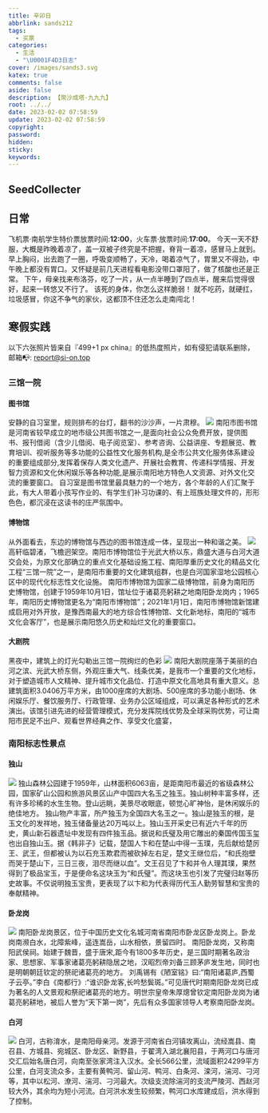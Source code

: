 ```yaml
---
title: 辛卯日
abbrlink: sands212
tags:
  - 买票
categories:
  - 生活
  - "\U0001F4D3日志"
cover: /images/sands3.svg
katex: true
comments: false
aside: false
description: 【聚沙成塔·九九九】
root: ../../
date: 2023-02-02 07:58:59
update: 2023-02-02 07:58:59
copyright:
password:
hidden:
sticky:
keywords:
---
```


## SeedCollecter


## 日常
飞机票·南航学生特价票放票时间:**12:00**，火车票·放票时间:**17:00**。
今天一天不舒服，大概是昨晚着凉了，盖一双被子终究是不把握，脊背一着凉，感冒马上就到。早上胸闷，出去跑了一圈，呼吸变顺畅了，天冷，喝着凉气了，胃里又不得劲，中午晚上都没有胃口。又怀疑是前几天进程看电影没带口罩阳了，做了核酸也还是正常。
下午，母亲找来布洛芬，吃了一片，从一点半睡到了四点半，醒来后觉得很好，起来一转悠又不行了。
该死的身体，你怎么这样脆弱！
就不吃药，就硬扛，垃圾感冒，你这不争气的家伙，这都顶不住还怎么走南闯北！

## 寒假实践
以下六张照片皆来自『499+1 px china』的低热度照片，如有侵犯请联系删除，邮箱📭: report@si-on.top

### 三馆一院

#### 图书馆
安静的自习室里，规则排布的台灯，翻书的沙沙声，一片肃穆。
![](../../../images/20230102/Screenshot_2023-02-02-07-55-33-805-edit_com.fivehundredpx.viewer.main.jpg)
南阳市图书馆是河南省较早成立的地市级公共图书馆之一,是面向社会公众免费开放，提供图书、报刊借阅（含少儿借阅、电子阅览室）、参考咨询、公益讲座、专题展览、教育培训、视听服务等多功能的公益性文化服务机构,是全市公共文化服务体系建设的重要组成部分,发挥着保存人类文化遗产、开展社会教育、传递科学情报、开发智力资源和文化休闲娱乐等各种功能,是展示南阳地方特色人文资源、对外文化交流的重要窗口。
自习室是图书馆里最具魅力的一个地方，各个年龄的人们汇聚于此，有大人带着小孩写作业的、有学生们补习功课的、有上班族处理文件的，形形色色，都沉浸在这读书的庄严氛围中。

#### 博物馆
从外面看去，东边的博物馆与西边的图书馆连成一体，呈现出一种和谐之美。
![](../../../images/20230102/Screenshot_2023-02-02-07-58-43-984-edit_com.fivehundredpx.viewer.main.jpg)
高轩临碧渚，飞檐迥架空。南阳市博物馆位于光武大桥以东，鼎盛大道与白河大道交会处，为原文化部确立的重点文化基础设施工程、南阳厚重历史文化的精品文化工程“三馆一院”之一，是南阳市重要的文化建筑组群，也是白河国家湿地公园核心区中的现代化标志性文化设施。
南阳市博物馆为国家二级博物馆，前身为南阳历史博物馆，创建于1959年10月1日，馆址位于诸葛亮躬耕之地南阳卧龙岗内；1965年，南阳历史博物馆更名为“南阳市博物馆”；2021年1月1日，南阳市博物馆新馆建成启用对外开放，是豫西南最大的地方综合性博物馆、文化新地标，南阳的“城市文化会客厅”，也是展示南阳悠久历史和灿烂文化的重要窗口。

#### 大剧院
黑夜中，建筑上的灯光勾勒出三馆一院绚烂的色彩
![](../../../images/20230102/Screenshot_2023-02-02-07-54-49-003-edit_com.fivehundredpx.viewer.main.jpg)
南阳大剧院座落于美丽的白河之滨、光武大桥东侧，外观庄重大气、线条优美，是我市一个重要的文化地标，对于塑造城市人文精神、提升城市文化品位、打造中原文化高地具有重大意义。总建筑面积3.0406万平方米，由1000座席的大剧场、500座席的多功能小剧场、休闲娱乐厅、餐饮服务厅、行政管理、业务办公区域组成，可以满足各种形式的艺术演出。该馆引进先进的经营管理模式，充分发挥院线优势及全球采购优势，可让南阳市民足不出户、观看世界经典之作、享受文化盛宴，

### 南阳标志性景点
#### 独山
![](../../../images/20230102/Screenshot_2023-02-02-08-10-14-399-edit_com.fivehundredpx.viewer.main.jpg)
独山森林公园建于1959年，山林面积6063亩，是距南阳市最近的省级森林公园，国家矿山公园和旅游风景区山产中国四大名玉之独玉。独山树种丰富多样，还有许多珍稀的水生生物。登山远眺，美景尽收眼底，顿觉心旷神怡，是休闲娱乐的绝佳地方。
独山物产丰富，所产独玉为全国四大名玉之一。独山是独玉的根，是玉文化的发祥地，独玉储备量达20万吨以上。独山玉开采史已有近六千年的历史，黄山新石器遗址中发现有四件独玉品。据说和氏璧及用它雕出的秦国传国玉玺也出自独山玉。据《韩非子》记载，楚国人卞和在楚山中得一玉璞，先后献给楚厉王、武王，但都被认为以石充玉欺君而被砍掉左右足，楚文王继位后，“和氏抱壁而哭于楚山下，三日三夜，泪尽而继以血”。文王召见了卞和并令人理其璞，果然得到了极品宝玉，于是便命名这块玉为“和氏璧”。而这块玉也引发了完璧归赵等历史故事。不仅说明独玉宝贵，更表现了以卞和为代表得历代玉人勤劳智慧和宝贵的奉献精神。

#### 卧龙岗
![](../../../images/20230102/Screenshot_2023-02-02-08-09-35-284-edit_com.fivehundredpx.viewer.main.jpg)
南阳卧龙岗景区，位于中国历史文化名城河南省南阳市卧龙区卧龙岗上。卧龙岗南濒白水，北障紫峰，遥连嵩岳，山水相依，景留四时。
南阳卧龙岗，又称南阳武侯祠。始建于魏晋，盛于唐宋,距今有1800多年历史，是三国时期著名政治家、思想家、军事家诸葛亮躬耕隐居之地，汉昭烈帝刘备三顾茅庐发生地，同时也是明朝朝廷钦定的祭祀诸葛亮的地方。
刘禹锡有《陋室铭》曰:“南阳诸葛庐,西蜀子云亭。”李白《南都行》:“谁识卧龙客,长吟愁鬓斑。”可见唐代时期南阳卧龙岗已成为著名的人文景观和祭祀诸葛亮的地方。明世宗皇帝朱厚熜曾钦定南阳卧龙岗为诸葛亮躬耕地，被后人誉为“天下第一岗”，先后有众多国家领导人考察南阳卧龙岗。

#### 白河
![](../../../images/20230102/Screenshot_2023-02-02-08-03-35-536-edit_com.fivehundredpx.viewer.main.jpg)
白河，古称淯水，是南阳母亲河。发源于河南省白河镇攻离山，流经嵩县、南召县、方城县、宛城区、卧龙区、新野县，于翟湾入湖北襄阳县，于两河口与唐河交汇后始名唐白河，向南至张家湾注入汉水。全长566公里，流域面积24299平方公里，白河支流众多，主要有黄鸭河、留山河、鸭河、白条河、滦河，湍河、刁河等，其中以松河、潦河、湍河、刁河最大。次级支流除湍河的支流严陵河、西赵河较大外，其余均为短小河流。白河洪水发生较频繁，鸭河口水库建成后，洪水得到了控制。
